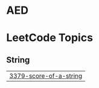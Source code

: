 # AED

<!---LeetCode Topics Start-->
# LeetCode Topics
## String
|  |
| ------- |
| [3379-score-of-a-string](https://github.com/Lettnin/AED/tree/master/3379-score-of-a-string) |
<!---LeetCode Topics End-->
